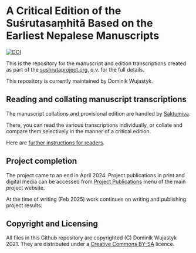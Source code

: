 # A Critical Edition of the Suśrutasaṃhitā Based on the Earliest Nepalese Manuscripts

[![DOI](https://zenodo.org/badge/305195084.svg)](https://zenodo.org/badge/latestdoi/305195084)

This is the repository for the manuscript and edition transcriptions created as part of the [sushrutaproject.org](http://sushrutaproject.org), q.v. for the full details.


This repository is currently maintained by Dominik Wujastyk. 

## Reading and collating manuscript transcriptions

The manuscript collations and provisional edition are handled by [Saktumiva](https://saktumiva.org/wiki/wujastyk/susrutasamhita/start).

There, you can read the various transcriptions individually, or collate and compare them selectively in the manner of a critical edition. 

Here are [further instructions for readers](https://saktumiva.org/wiki/users).

## Project completion

The project came to an end in April 2024.  Project publications in print and digital media can be accessed from [Project Publications](https://sushrutaproject.org/project-publications/) menu of the  main project website.

At the time of writing (Feb 2025) work continues on writing and publishing project results.

## Copyright and Licensing
All files in this Github repository are copyrighted (C) Dominik Wujastyk 2021.  They are distributed under a  [Creative Commons BY-SA](https://creativecommons.org/licenses/by-sa/4.0/) licence.




